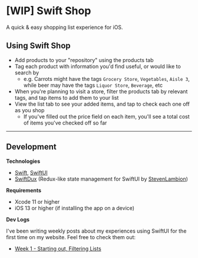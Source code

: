 # [WIP] Swift Shop

A quick & easy shopping list experience for iOS.

## Using Swift Shop

- Add products to your "repository" using the products tab
- Tag each product with information you'd find useful, or would like to search by
  - e.g. Carrots might have the tags `Grocery Store`, `Vegetables`, `Aisle 3`, while beer may have the tags `Liquor Store`, `Beverage`, etc
- When you're planning to visit a store, filter the products tab by relevant tags, and tap items to add them to your list
- View the list tab to see your added items, and tap to check each one off as you shop
  - If you've filled out the price field on each item, you'll see a total cost of items you've checked off so far

---

## Development

**Technologies**

- [Swift](https://swift.org/), [SwiftUI](https://developer.apple.com/xcode/swiftui/)
- [SwiftDux](https://github.com/StevenLambion/SwiftDux) (Redux-like state management for SwiftUI by [StevenLambion](https://github.com/StevenLambion))

**Requirements**

- Xcode 11 or higher
- iOS 13 or higher (if installing the app on a device)

**Dev Logs**

I've been writing weekly posts about my experiences using SwiftUI for the first time on my website. Feel free to check them out:

- [Week 1 - Starting out, Filtering Lists](http://gpow.ca/blog/posts/SwiftShop1/)
